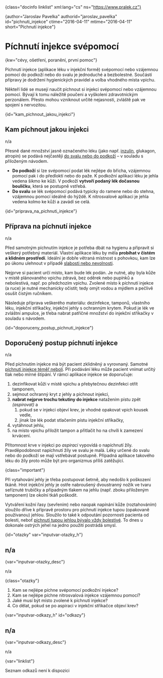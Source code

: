 
{class="docinfo linklist" xml:lang="cs" ns="https://www.pralek.cz"}

{author="Jaroslav Pavelka" authorid="jaroslav\_pavelka" id="pichnuti\_injekce" ctime="2016-04-11" mtime="2016-04-11" short="Píchnutí injekce"}

# Píchnutí injekce svépomocí

{kw="cévy, ošetření, poranění, první pomoc"}

Píchnutí injekce (aplikace léku v injekční formě) svépomocí nebo vzájemnou pomocí do podkoží nebo do svalu je jednoduché a bezbolestné. Součástí přípravy je dodržení hygienických pravidel a volba vhodného místa vpichu.

Někteří lidé se musejí naučit píchnout si injekci svépomocí nebo vzájemnou pomocí. Bývají k tomu náležitě poučeni a vyškoleni zdravotnickým perzonálem. Přesto mohou vzniknout určité nejasnosti, zvláště pak ve spojení s nervozitou.

{id="kam\_pichnout\_jakou_injekci"}

## Kam píchnout jakou injekci

n/a

Přesně dané množství jasně označeného léku (jako např. [inzulín][1], glukagon, atropin) se podává nejčastěji [do svalu nebo do podkoží][2] – v souladu s přiloženým návodem.

  * **Do podkoží** si lze svépomocí podat lék nejlépe do břicha, vzájemnou pomocí pak i do předloktí nebo do paže. K podkožní aplikaci léku je jehla vedena šikmo ke kůži. V podkoží **vytvoří podaný lék dočasnou bouličku**, která se postupně vstřebá.
  * **Do svalu** se lék svépomocí podává typicky do ramene nebo do stehna, vzájemnou pomocí ideálně do hýždě. K nitrosvalové aplikaci je jehla vedena kolmo ke kůži a zavádí se celá.

{id="priprava\_na\_pichnuti_injekce"}

## Příprava na píchnutí injekce

n/a

Před samotným píchnutím injekce je potřeba dbát na hygienu a připravit si veškerý potřebný materiál. Vlastní aplikace léku by měla **probíhat v čistém a klidném prostředí**. Ideální je dobře větraná místnost s pohovkou, kam lze po úkonu ulehnout v případě [slabosti nebo nevolnosti][3].

Nejprve si pacient určí místo, kam bude lék podán. Je nutné, aby byla kůže v místě plánovaného vpichu zdravá, bez oděrek nebo pupínků a nebolestivá, např. po předchozím vpichu. Zvolené místo k píchnutí injekce (a ruce) je nutné mechanicky očistit; tedy omýt vodou a mýdlem a pečlivě osušit čistým ručníkem.

Následuje příprava veškerého materiálu: dezinfekce, tamponů, vlastního léku, injekční stříkačky, injekční jehly s ochranným krytem. Pokud je lék ve zvláštní ampulce, je třeba nabrat patřičné množství do injekční stříkačky v souladu s návodem.

{id="doporuceny\_postup\_pichnuti_injekce"}

## Doporučený postup píchnutí injekce

n/a

Před píchnutím injekce má být pacient zklidněný a vyrovnaný. Samotné [píchnutí injekce téměř nebolí][4]. Při podávání léku může pacient vnímat určitý tlak nebo mírné štípání. V rámci aplikace injekce se doporučuje:

  1. dezinfikovat kůži v místě vpichu a přebytečnou dezinfekci otřít tamponem,
  2. sejmout ochranný kryt z jehly a píchnout injekci,
  3. **nabrat nejprve trochu tekutiny do injekce** natažením pístu zpět _(aspirovat)_ a 
      1. pokud se v injekci objeví krev, je vhodné opakovat vpich kousek vedle,
      2. jinak lze lék podat stlačením pístu injekční stříkačky,
  4. vytáhnout jehlu,
  5. na místo vpichu přiložit tampon a přitlačit ho na chvíli k zamezení krvácení.

Přítomnost krve v injekci po _aspiraci_ vypovídá o napíchnutí žíly. Pravděpodobnost napíchnutí žíly ve svalu je malá. Léky určené do svalu nebo do podkoží se mají vstřebávat postupně. Případná aplikace takového léku do žíly proto může být pro organizmus příliš zatěžující.

{class="important"}

Při vytahování jehly je třeba postupovat šetrně, aby nedošlo k poškození tkáně. Hrot injekční jehly je ostře nabroušený dvoustranný nožík ve tvaru seříznuté trubičky a případným tlakem na jehlu (např. zboku přiloženým tamponem) lze okolní tkáň poškodit.

Vytváření kožní řasy (sevřením) nebo naopak napínání kůže (roztahováním) sloužilo dříve k přípravě prostoru pro píchnutí injekce tupou (opakovaně používanou) jehlou. Sloužilo to také k odpoutání pozornosti pacienta od bolesti, neboť [píchnutí tupou jehlou bývalo vždy bolestivé][5]. To dnes u dokonale ostrých jehel na jedno použití postrádá smysl.

{id="otazky" var="inputvar-otazky_h"}

## n/a

{var="inputvar-otazky_desc"}

n/a

{class="otazky"}

  1. Kam se nejlépe píchne svépomocí podkožní injekce?
  2. Kam se nejlépe píchne nitrosvalová injekce vzájemnou pomocí?
  3. Jaké musí být místo zvolené k píchnutí injekce?
  4. Co dělat, pokud se po aspiraci v injekční stříkačce objeví krev?

{var="inputvar-odkazy_h" id="odkazy"}

## n/a

{var="inputvar-odkazy_desc"}

n/a

{var="linklist"}

Seznam odkazů není k dispozici

 [1]: cukrovka
 [2]: lekove_formy
 [3]: mdloba_neboli_kolaps
 [4]: drobna_krvava_poraneni
 [5]: bodne_a_strelne_poraneni

